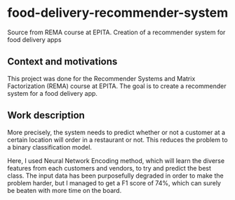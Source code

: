 # food-delivery-recommender-system
Source from REMA course at EPITA. Creation of a recommender system for food delivery apps

## Context and motivations

This project was done for the Recommender Systems and Matrix Factorization (REMA) course at EPITA. The goal is to create a recommender system for a food delivery app.

## Work description

More precisely, the system needs to predict whether or not a customer at a certain location will order in a restaurant or not. This reduces the problem to a binary classification model.

Here, I used Neural Network Encoding method, which will learn the diverse features from each customers and vendors, to try and predict the best class. The input data has been purposefully degraded in order to make the problem harder, but I managed to get a F1 score of 74%, which can surely be beaten with more time on the board.
